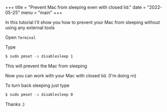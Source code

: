 +++
title = "Prevent Mac from sleeping even with closed lid."
date = "2022-05-25"
menu = "main"
+++

In this tutorial I'll show you how to prevent your Mac from sleeping 
without using any external tools

Open `Terminal`

Type 
```sh
$ sudo pmset -a disablesleep 1
```
This will prevent the Mac from sleeping

Now you can work with your Mac with closed lid. (I'm doing rn)

To turn back sleeping just type
```sh
$ sudo pmset -a disablesleep 0
```

Thanks :)